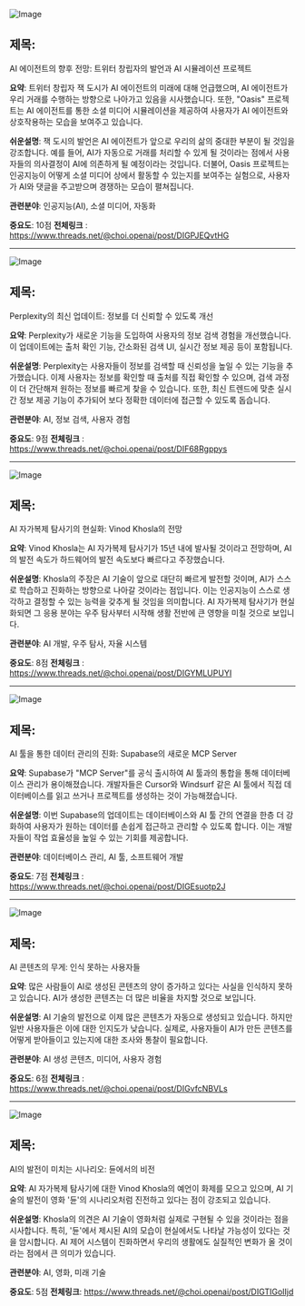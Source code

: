 ![Image](https://scontent-iad3-1.cdninstagram.com/v/t51.71878-15/489024322_631551009690573_6449476432075806012_n.jpg?stp=dst-jpg_e35_tt6&_nc_cat=109&ccb=1-7&_nc_sid=18de74&_nc_ohc=ebVaby3b2nIQ7kNvwGvUAv&_nc_oc=AdnzINRxHHanL1LXgIUvwMCyosWHV0GDrL_gbUNaPv-1OEVDtELG8J40Vb04VYswG-g&_nc_zt=23&_nc_ht=scontent-iad3-2.cdninstagram.com&edm=ACx9VUEEAAAA&_nc_gid=FScqBnbYRja2kk4zp5r5OA&oh=00_AfGrXFPxOpFa6XE4jJbKrQ_4Q-DLrUxfDga8LqTC3akT4g&oe=67F8B5DC)

## 제목:
AI 에이전트의 향후 전망: 트위터 창립자의 발언과 AI 시뮬레이션 프로젝트

**요약**:
트위터 창립자 잭 도시가 AI 에이전트의 미래에 대해 언급했으며, AI 에이전트가 우리 거래를 수행하는 방향으로 나아가고 있음을 시사했습니다. 또한, "Oasis" 프로젝트는 AI 에이전트를 통한 소셜 미디어 시뮬레이션을 제공하여 사용자가 AI 에이전트와 상호작용하는 모습을 보여주고 있습니다.

**쉬운설명**:
잭 도시의 발언은 AI 에이전트가 앞으로 우리의 삶의 중대한 부분이 될 것임을 강조합니다. 예를 들어, AI가 자동으로 거래를 처리할 수 있게 될 것이라는 점에서 사용자들의 의사결정이 AI에 의존하게 될 예정이라는 것입니다. 더불어, Oasis 프로젝트는 인공지능이 어떻게 소셜 미디어 상에서 활동할 수 있는지를 보여주는 실험으로, 사용자가 AI와 댓글을 주고받으며 경쟁하는 모습이 펼쳐집니다.

**관련분야**:
인공지능(AI), 소셜 미디어, 자동화

**중요도**: 10점
**전체링크** :  https://www.threads.net/@choi.openai/post/DIGPJEQvtHG

---

![Image](https://scontent-iad3-2.cdninstagram.com/v/t51.71878-15/488924231_4030072870653079_4670198864607627016_n.jpg?stp=dst-jpg_e35_tt6&_nc_cat=110&ccb=1-7&_nc_sid=18de74&_nc_ohc=Jy621MARCTgQ7kNvwGFcNs_&_nc_oc=Adkq4D_n2QFdorrAIC14ImXOXYo7BWVy4FSryjd9elE-LvlAePH82PFXtcmfYuCeec4&_nc_zt=23&_nc_ht=scontent-iad3-1.cdninstagram.com&edm=ACx9VUEEAAAA&_nc_gid=FScqBnbYRja2kk4zp5r5OA&oh=00_AfGnKn8DQq7tzEIYDn1nwye_qEQVoAuixucXBHUnLRowUg&oe=67F8D57F)

## 제목:
Perplexity의 최신 업데이트: 정보를 더 신뢰할 수 있도록 개선

**요약**:
Perplexity가 새로운 기능을 도입하여 사용자의 정보 검색 경험을 개선했습니다. 이 업데이트에는 출처 확인 기능, 간소화된 검색 UI, 실시간 정보 제공 등이 포함됩니다.

**쉬운설명**:
Perplexity는 사용자들이 정보를 검색할 때 신뢰성을 높일 수 있는 기능을 추가했습니다. 이제 사용자는 정보를 확인할 때 출처를 직접 확인할 수 있으며, 검색 과정이 더 간단해져 원하는 정보를 빠르게 찾을 수 있습니다. 또한, 최신 트렌드에 맞춘 실시간 정보 제공 기능이 추가되어 보다 정확한 데이터에 접근할 수 있도록 돕습니다.

**관련분야**:
AI, 정보 검색, 사용자 경험

**중요도**: 9점
**전체링크** :  https://www.threads.net/@choi.openai/post/DIF68Rgppys

---

![Image](https://scontent-iad3-1.cdninstagram.com/v/t51.71878-15/489053081_693600936671239_1105726424872994543_n.jpg?stp=dst-jpg_e35_tt6&_nc_cat=104&ccb=1-7&_nc_sid=18de74&_nc_ohc=rO-h2WtOOD8Q7kNvwEKdbo8&_nc_oc=Admh19fbGnyVLmZNNfzAUmGRPEN4HVg_gsEnUCId0dmei2RWUDXPTyPDbzbkaXQFP7U&_nc_zt=23&_nc_ht=scontent-iad3-1.cdninstagram.com&edm=ACx9VUEEAAAA&_nc_gid=FScqBnbYRja2kk4zp5r5OA&oh=00_AfHbCE1tKkQEojvcsMtL2AN2z6sD5LvzSrXDJGcY17fIPA&oe=67F8B79C)

## 제목:
AI 자가복제 탐사기의 현실화: Vinod Khosla의 전망

**요약**:
Vinod Khosla는 AI 자가복제 탐사기가 15년 내에 발사될 것이라고 전망하며, AI의 발전 속도가 하드웨어의 발전 속도보다 빠르다고 주장했습니다.

**쉬운설명**:
Khosla의 주장은 AI 기술이 앞으로 대단히 빠르게 발전할 것이며, AI가 스스로 학습하고 진화하는 방향으로 나아갈 것이라는 점입니다. 이는 인공지능이 스스로 생각하고 결정할 수 있는 능력을 갖추게 될 것임을 의미합니다. AI 자가복제 탐사기가 현실화되면 그 응용 분야는 우주 탐사부터 시작해 생활 전반에 큰 영향을 미칠 것으로 보입니다.

**관련분야**:
AI 개발, 우주 탐사, 자율 시스템

**중요도**: 8점
**전체링크** : https://www.threads.net/@choi.openai/post/DIGYMLUPUYI

---

![Image](https://scontent-iad3-2.cdninstagram.com/v/t51.71878-15/489024322_631551009690573_6449476432075806012_n.jpg?stp=dst-jpg_e35_tt6&_nc_cat=109&ccb=1-7&_nc_sid=18de74&_nc_ohc=ebVaby3b2nIQ7kNvwGvUAv&_nc_oc=AdnzINRxHHanL1LXgIUvwMCyosWHV0GDrL_gbUNaPv-1OEVDtELG8J40Vb04VYswG-g&_nc_zt=23&_nc_ht=scontent-iad3-2.cdninstagram.com&edm=ACx9VUEEAAAA&_nc_gid=FScqBnbYRja2kk4zp5r5OA&oh=00_AfGrXFPxOpFa6XE4jJbKrQ_4Q-DLrUxfDga8LqTC3akT4g&oe=67F8B5DC)

## 제목:
AI 툴을 통한 데이터 관리의 진화: Supabase의 새로운 MCP Server

**요약**:
Supabase가 "MCP Server"를 공식 출시하여 AI 툴과의 통합을 통해 데이터베이스 관리가 용이해졌습니다. 개발자들은 Cursor와 Windsurf 같은 AI 툴에서 직접 데이터베이스를 읽고 쓰거나 프로젝트를 생성하는 것이 가능해졌습니다.

**쉬운설명**:
이번 Supabase의 업데이트는 데이터베이스와 AI 툴 간의 연결을 한층 더 강화하여 사용자가 원하는 데이터를 손쉽게 접근하고 관리할 수 있도록 합니다. 이는 개발자들이 작업 효율성을 높일 수 있는 기회를 제공합니다.

**관련분야**:
데이터베이스 관리, AI 툴, 소프트웨어 개발

**중요도**: 7점
**전체링크** : https://www.threads.net/@choi.openai/post/DIGEsuotp2J

---

![Image](https://scontent-iad3-2.cdninstagram.com/v/t51.71878-15/488368261_1399236857729331_395614598989041983_n.jpg?stp=dst-jpg_e35_tt6&_nc_cat=102&ccb=1-7&_nc_sid=18de74&_nc_ohc=iKzdSpisSIgQ7kNvwG475XM&_nc_oc=AdkoUVkVngYPapjBN9Y2ksIlKMKnpNNc6xtP1fq_ekTfqznje-TwPxAe9y6ko8vKArY&_nc_zt=23&_nc_ht=scontent-iad3-1.cdninstagram.com&edm=ACx9VUEEAAAA&_nc_gid=FScqBnbYRja2kk4zp5r5OA&oh=00_AfE_tmaY3Ho200lIU4bfasXfjHUs4glJhNp1ddXfCkTzvw&oe=67F8C95F)

## 제목:
AI 콘텐츠의 무게: 인식 못하는 사용자들

**요약**:
많은 사람들이 AI로 생성된 콘텐츠의 양이 증가하고 있다는 사실을 인식하지 못하고 있습니다. AI가 생성한 콘텐츠는 더 많은 비율을 차지할 것으로 보입니다.

**쉬운설명**:
AI 기술의 발전으로 이제 많은 콘텐츠가 자동으로 생성되고 있습니다. 하지만 일반 사용자들은 이에 대한 인지도가 낮습니다. 실제로, 사용자들이 AI가 만든 콘텐츠를 어떻게 받아들이고 있는지에 대한 조사와 통찰이 필요합니다.

**관련분야**:
AI 생성 콘텐츠, 미디어, 사용자 경험

**중요도**: 6점
**전체링크** : https://www.threads.net/@choi.openai/post/DIGvfcNBVLs

---

![Image](https://scontent-iad3-2.cdninstagram.com/v/t51.71878-15/488523522_17903847165112832_8035540173121396633_n.jpg?stp=dst-jpg_e35_tt6&_nc_cat=100&ccb=1-7&_nc_sid=18de74&_nc_ohc=twAP3SveOWYQ7kNvwExv67o&_nc_oc=AdnewGX4ZhGGy_MRiTxsNB8xEQuc8aELGlMwBs-_9fTWIAs8nsewDZeMAPDIa3G89m8&_nc_zt=23&_nc_ht=scontent-iad3-2.cdninstagram.com&edm=ACx9VUEEAAAA&_nc_gid=FScqBnbYRja2kk4zp5r5OA&oh=00_AfF2a4omP2yopEcEaHBHA_uSDd60yjnV-QzDqYfVYMV1RA&oe=67F8DC47)

## 제목:
AI의 발전이 미치는 시나리오: 듄에서의 비전

**요약**:
AI 자가복제 탐사기에 대한 Vinod Khosla의 예언이 화제를 모으고 있으며, AI 기술의 발전이 영화 '듄'의 시나리오처럼 진전하고 있다는 점이 강조되고 있습니다.

**쉬운설명**:
Khosla의 의견은 AI 기술이 영화처럼 실제로 구현될 수 있을 것이라는 점을 시사합니다. 특히, '듄'에서 제시된 AI의 모습이 현실에서도 나타날 가능성이 있다는 것을 암시합니다. AI 제어 시스템이 진화하면서 우리의 생활에도 실질적인 변화가 올 것이라는 점에서 큰 의미가 있습니다.

**관련분야**:
AI, 영화, 미래 기술

**중요도**: 5점
**전체링크**: https://www.threads.net/@choi.openai/post/DIGTIGoIIjd